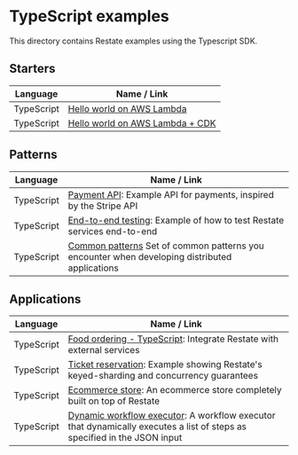 # TypeScript examples

This directory contains Restate examples using the Typescript SDK.

## Starters
| Language  | Name / Link                                                     |
|-----------|-----------------------------------------------------------------|
| TypeScript| [Hello world on AWS Lambda](hello-world-lambda)       |
| TypeScript| [Hello world on AWS Lambda + CDK](hello-world-lambda-cdk) |

## Patterns

| Language  | Name / Link                                                                                                          |
|-----------|----------------------------------------------------------------------------------------------------------------------|
| TypeScript| [Payment API](payment-api): Example API for payments, inspired by the Stripe API                          |
| TypeScript| [End-to-end testing](end-to-end-testing): Example of how to test Restate services end-to-end              |
| TypeScript| [Common patterns](patterns) Set of common patterns you encounter when developing distributed applications |


## Applications

| Language  | Name / Link                                                     |
|-----------|-----------------------------------------------------------------|
| TypeScript| [Food ordering - TypeScript](food-ordering): Integrate Restate with external services |
| TypeScript| [Ticket reservation](ticket-reservation): Example showing Restate's keyed-sharding and concurrency guarantees |
| TypeScript| [Ecommerce store](ecommerce-store): An ecommerce store completely built on top of Restate |
| TypeScript| [Dynamic workflow executor](dynamic-workflow-executor): A workflow executor that dynamically executes a list of steps as specified in the JSON input |
